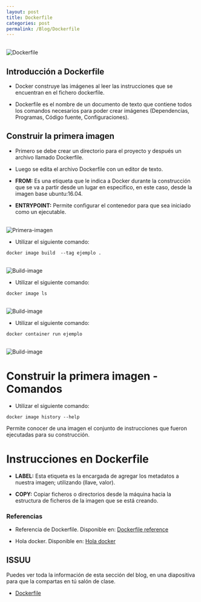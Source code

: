 ```yaml
---
layout: post
title: Dockerfile
categories: post
permalink: /Blog/Dockerfile
---
```

<br>
<img class="img-center" src="{{ site.baseurl }}/images/dockerfile/dockerfile.png" title="Dockerfile" name="Dockerfile"/>
<br>

## Introducción a Dockerfile

* Docker construye las imágenes al leer las instrucciones que se encuentran en el fichero dockerfile.

* Dockerfile es el nombre de un documento de texto que contiene todos los comandos necesarios para poder crear imágenes (Dependencias, Programas, Código fuente, Configuraciones).

## Construir la primera imagen

* Primero se debe crear un directorio para el proyecto y después un archivo llamado Dockerfile.

* Luego se edita el archivo Dockerfile con un editor de texto.

* **FROM:** Es una etiqueta que le indica a Docker durante la construcción que se va a partir desde un lugar en especifico, en este caso, desde la imagen base ubuntu:16.04.

* **ENTRYPOINT:** Permite configurar el contenedor para que sea iniciado como un ejecutable.

<br>
<img class="img-center" src="{{ site.baseurl }}/images/dockerfile/primera-imagen.png" title="Primera-imagen" name="Primera-imagen"/>
<br>

* Utilizar el siguiente comando:

```
docker image build  --tag ejemplo .
```
<br>
<img class="img-center" src="{{ site.baseurl }}/images/dockerfile/build-image.png" title="Build-image" name="Build-image"/>
<br>

* Utilizar el siguiente comando:

```
docker image ls
```

<br>
<img class="img-center" src="{{ site.baseurl }}/images/dockerfile/image-ls.png" title="Build-image" name="Build-image"/>
<br>

* Utilizar el siguiente comando:

```
docker container run ejemplo
```

<br>
<img class="img-center" src="{{ site.baseurl }}/images/dockerfile/run-ejemplo.png" title="Build-image" name="Build-image"/>
<br>

# Construir la primera imagen - Comandos

* Utilizar el siguiente comando:

```
docker image history --help
```

Permite conocer de una imagen el conjunto de instrucciones que fueron ejecutadas para su construcción.

# Instrucciones en Dockerfile

* **LABEL:** Esta etiqueta es la encargada de agregar los metadatos a nuestra imagen; utilizando (llave, valor).

* **COPY:** Copiar ficheros o directorios desde la máquina hacia la estructura de ficheros de la imagen que se está creando.

### Referencias

* Referencia de Dockerfile. Disponible en: [Dockerfile reference](https://docs.docker.com/engine/reference/builder/)

* Hola docker. Disponible en: [Hola docker](https://lemoncode.net/lemoncode-blog/2019/11/5/hola-docker)

## ISSUU

Puedes ver toda la información de esta sección del blog, en una diapositiva para que la compartas en tú salón de clase.

* [Dockerfile](https://issuu.com/johanse/docs/seccion-5-dockerfile.pptx)
